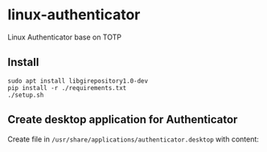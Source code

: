 # linux-authenticator
Linux Authenticator base on TOTP
## Install
```
sudo apt install libgirepository1.0-dev
pip install -r ./requirements.txt
./setup.sh
```
## Create desktop application for Authenticator
Create file in `/usr/share/applications/authenticator.desktop` with content:
```
```

